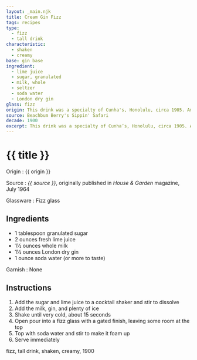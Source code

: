 ```yaml
---
layout: _main.njk
title: Cream Gin Fizz
tags: recipes
type:
  - fizz
  - tall drink
characteristic:
  - shaken
  - creamy
base: gin base
ingredient:
  - lime juice
  - sugar, granulated
  - milk, whole
  - seltzer
  - soda water
  - London dry gin
glass: fizz
origin: This drink was a specialty of Cunha's, Honolulu, circa 1905. Among globetrotters, it rivaled New Orlean's famous (and similar) Ramos gin fizz in popularity.
source: Beachbum Berry's Sippin' Safari
decade: 1900
excerpt: This drink was a specialty of Cunha’s, Honolulu, circa 1905. Among globetrotters, it rivaled New Orleans’s famous (and similar) Ramos gin fizz in popularity.
---
```


<!-- markdownlint-disable MD025 -->
# {{ title }}
<!-- markdownlint-enable MD025 -->

Origin
  : {{ origin }}

Source
  : <cite><span data-pagefind-filter="Source">{{ source }}</span></cite>, originally published in <span data-pagefind-filter="Source"><cite>House & Garden</cite> magazine</span>, July 1964

Glassware
  : <span data-pagefind-filter="Glassware">Fizz glass</span>

## Ingredients

* 1 tablespoon granulated sugar
* 2 ounces fresh lime juice
* 1&frac12; ounces whole milk
* 1&frac12; ounces London dry gin
* 1 ounce soda water (or more to taste)

Garnish
  : <span data-pagefind-filter="Garnish">None</span>

## Instructions

1. Add the sugar and lime juice to a cocktail shaker and stir to dissolve
2. Add the milk, gin, and plenty of ice
3. Shake until very cold, about 15 seconds
4. Open pour into a fizz glass with a gated finish, leaving some room at the top
5. Top with soda water and stir to make it foam up
6. Serve immediately

<div
  class="sr-only"
  data-cat[0]="Drink"
  data-type[0]="Fizz"
  data-type[1]="Tall drink"
  data-char[0]="Shaken"
  data-char[1]="Creamy"
  data-origin[0]="Cunha’s, Honolulu"
  data-base[0]="Gin"
  data-ingredient[0]="Sugar, granulated"
  data-ingredient[1]="Milk, whole"
  data-ingredient[2]="Lime juice"
  data-ingredient[3]="Gin, London dry"
  data-ingredient[4]="Seltzer"
  data-ingredient[5]="Soda water"
  data-decade[0]="1900"
  data-pagefind-filter="
    Category[data-cat[0]],
    Type[data-type[0]],
    Type[data-type[1]],
    Characteristic[data-char[0]],
    Characteristic[data-char[1]],
    Origin[data-origin[0]],
    Base[data-base[0]],
    Ingredient[data-ingredient[0]],
    Ingredient[data-ingredient[1]],
    Ingredient[data-ingredient[2]],
    Ingredient[data-ingredient[3]],
    Ingredient[data-ingredient[4]],
    Ingredient[data-ingredient[5]],
    Pantry[data-ingredient[0]],
    Pantry[data-ingredient[1]],
    Juice[data-ingredient[2]],
    Liquor[data-ingredient[3]],
    Soda & seltzer[data-ingredient[4]],
    Soda & seltzer[data-ingredient[5]],
    Decade[data-decade[0]]
  "
>
</div>

<div class="keywords" aria-hidden>fizz, tall drink, shaken, creamy, 1900</div>
